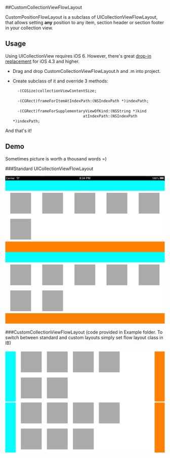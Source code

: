 ##CustomCollectionViewFlowLayout

CustomPositionFlowLayout is a subclass of UICollectionViewFlowLayout, that allows setting **any** position to any item, section header or section footer in your collection view.

## Usage

Using UICollectionView requires iOS 6. However, there's great [drop-in replacement](https://github.com/steipete/PSTCollectionView) for iOS 4.3 and higher.

* Drag and drop CustomCollectionViewFlowLayout.h and .m into project.
* Create subclass of it and override 3 methods:

    	-(CGSize)collectionViewContentSize;
    	
		-(CGRect)frameForItemAtIndexPath:(NSIndexPath *)indexPath;
		
		-(CGRect)frameForSupplementaryViewOfKind:(NSString *)kind
                            		 atIndexPath:(NSIndexPath *)indexPath;
            
And that's it!

## Demo

Sometimes picture is worth a thousand words =)

###Standard UICollectionViewFlowLayout

![image](FlowLayout.png)

###CustomCollectionViewFlowLayout 
(code provided in Example folder. To switch between standard and custom layouts simply set flow layout class in IB)


![image](ShinyLayout.png)